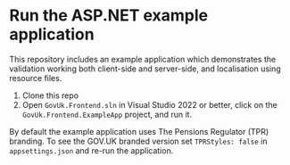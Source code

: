 # Run the ASP.NET example application

This repository includes an example application which demonstrates the validation working both client-side and server-side, and localisation using resource files.

1. Clone this repo
2. Open `GovUk.Frontend.sln` in Visual Studio 2022 or better, click on the `GovUk.Frontend.ExampleApp` project, and run it.

By default the example application uses The Pensions Regulator (TPR) branding. To see the GOV.UK branded version set `TPRStyles: false` in `appsettings.json` and re-run the application.
